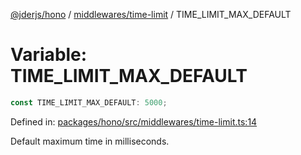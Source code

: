 [@jderjs/hono](../../../README.md) / [middlewares/time-limit](../README.md) / TIME\_LIMIT\_MAX\_DEFAULT

# Variable: TIME\_LIMIT\_MAX\_DEFAULT

```ts
const TIME_LIMIT_MAX_DEFAULT: 5000;
```

Defined in: [packages/hono/src/middlewares/time-limit.ts:14](https://github.com/jder-std/hono/blob/01862dd14cf5ece98bd31b99c1c68a3917cc5868/packages/hono/src/middlewares/time-limit.ts#L14)

Default maximum time in milliseconds.
